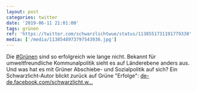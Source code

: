 ```yaml
---
layout: post
categories: twitter
date: '2019-06-11 21:01:00'
tags: grünen
ref: 'https://twitter.com/schwarzlichtwue/status/1138551731191779330'
media: ['/media/1138548973797543936.jpg']
---
```

Die [#Grünen](/t/grünen) sind so erfolgreich wie lange nicht. Bekannt für umweltfreundliche Kommunalpolitik sieht es auf Länderebene anders aus. Und was hat es mit Grüner Abschiebe- und Sozialpolitik auf sich? Ein Schwarzlicht-Autor blickt zurück auf Grüne "Erfolge": [de-de.facebook.com/schwarzlicht.w…](https://de-de.facebook.com/schwarzlicht.wue/posts/588335834907794) 